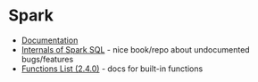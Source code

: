 # Spark

* [Documentation](https://spark.apache.org/documentation.html)
* [Internals of Spark SQL](https://books.japila.pl/spark-sql-internals/) - nice book/repo about undocumented bugs/features
* [Functions List (2.4.0)](https://spark.apache.org/docs/2.4.0/api/sql/) - docs for built-in functions

